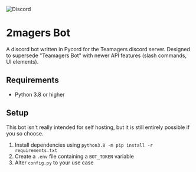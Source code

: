 ![Discord](https://img.shields.io/badge/Discord-Teamagers-%235865F2?logo=discord&logoColor=white&link=https://discord.gg/teamagers)

# 2magers Bot
A discord bot written in Pycord for the Teamagers discord server. 
Designed to supersede "Teamagers Bot" with newer API features (slash commands, UI elements).

## Requirements
- Python 3.8 or higher

## Setup
This bot isn't really intended for self hosting, but it is still entirely possible if you so choose.

1. Install dependencies using `python3.8 -m pip install -r requirements.txt`
2. Create a `.env` file containing a `BOT_TOKEN` variable
3. Alter `config.py` to your use case